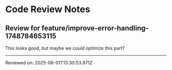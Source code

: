 # Code Review Notes

## Review for feature/improve-error-handling-1748784653115

This looks good, but maybe we could optimize this part?

---
Reviewed on: 2025-06-01T13:30:53.971Z